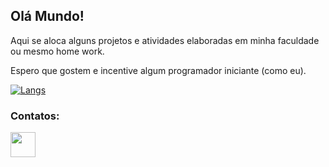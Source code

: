 ## Olá Mundo!

Aqui se aloca alguns projetos e atividades elaboradas em minha faculdade ou mesmo home work.

Espero que gostem e incentive algum programador iniciante (como eu).


[![Langs](https://github-readme-stats.vercel.app/api/top-langs/?username=renansouzzzz)](https://github.com/renansouzzzz/github-readme-stats)


### Contatos:

<div>
  <a href="https://www.linkedin.com/in/renansouzadeoliveira/" target="_blank"><img src="https://cdn-icons-png.flaticon.com/512/174/174857.png" target="_blank"              width="40" height="40"></a>  
</div>

